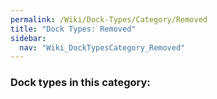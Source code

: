 ```yaml
---
permalink: /Wiki/Dock-Types/Category/Removed
title: "Dock Types: Removed"
sidebar:
  nav: "Wiki_DockTypesCategory_Removed"
---
```


### Dock types in this category:



